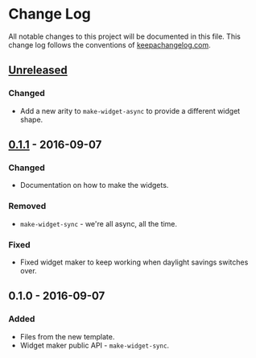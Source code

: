 # Change Log
All notable changes to this project will be documented in this file. This change log follows the conventions of [keepachangelog.com](http://keepachangelog.com/).

## [Unreleased]
### Changed
- Add a new arity to `make-widget-async` to provide a different widget shape.

## [0.1.1] - 2016-09-07
### Changed
- Documentation on how to make the widgets.

### Removed
- `make-widget-sync` - we're all async, all the time.

### Fixed
- Fixed widget maker to keep working when daylight savings switches over.

## 0.1.0 - 2016-09-07
### Added
- Files from the new template.
- Widget maker public API - `make-widget-sync`.

[Unreleased]: https://github.com/your-name/metabolite_parser/compare/0.1.1...HEAD
[0.1.1]: https://github.com/your-name/metabolite_parser/compare/0.1.0...0.1.1
